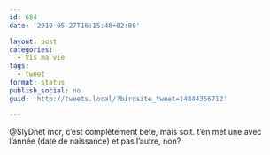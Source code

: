 ```yaml
---
id: 684
date: '2010-05-27T16:15:48+02:00'

layout: post
categories:
  - Vis ma vie
tags:
  - tweet
format: status
publish_social: no
guid: 'http://tweets.local/?birdsite_tweet=14844356712'

---
```


@SlyDnet mdr, c’est complètement bête, mais soit. t’en met une avec l’année (date de naissance) et pas l’autre, non?